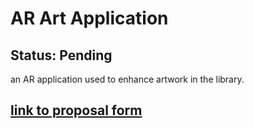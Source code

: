 # AR Art Application
## Status: Pending
an AR application used to enhance artwork in the library.
## [link to proposal form](https://pacificedu-my.sharepoint.com/:w:/g/personal/kcanniff_pacific_edu/EeX_t-7JNtdIveThZOBBMI8BX7nN_NK6769LAx0iRZWK1w?e=OmQfpl)

